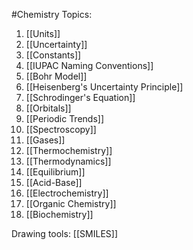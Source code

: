 #Chemistry 
Topics:
1. [[Units]]
2. [[Uncertainty]]
3. [[Constants]]
4. [[IUPAC Naming Conventions]]
5. [[Bohr Model]]
6. [[Heisenberg's Uncertainty Principle]]
7. [[Schrodinger's Equation]]
8. [[Orbitals]]
9. [[Periodic Trends]]
10. [[Spectroscopy]]
11. [[Gases]]
12. [[Thermochemistry]]
13. [[Thermodynamics]]
14. [[Equilibrium]]
15. [[Acid-Base]]
16. [[Electrochemistry]]
17. [[Organic Chemistry]]
18. [[Biochemistry]]

Drawing tools:
[[SMILES]]
